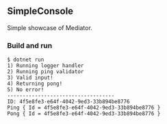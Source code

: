 ## SimpleConsole

Simple showcase of Mediator.

### Build and run

```console
$ dotnet run
1) Running logger handler
2) Running ping validator
3) Valid input!
4) Returning pong!
5) No error!
-----------------------------------
ID: 4f5e8fe3-e64f-4042-9ed3-33b894be8776
Ping { Id = 4f5e8fe3-e64f-4042-9ed3-33b894be8776 }
Pong { Id = 4f5e8fe3-e64f-4042-9ed3-33b894be8776 }
```

